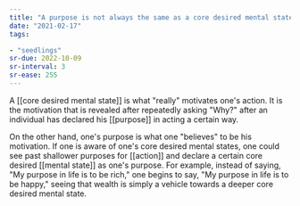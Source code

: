 ```yaml
---
title: "A purpose is not always the same as a core desired mental state"
date: "2021-02-17"
tags:

- "seedlings"
sr-due: 2022-10-09
sr-interval: 3
sr-ease: 255
---
```


A [[core desired mental state]] is what "really" motivates one's action. It is the motivation that is revealed after repeatedly asking "Why?" after an individual has declared his [[purpose]] in acting a certain way.

On the other hand, one's purpose is what one "believes" to be his motivation. If one is aware of one's core desired mental states, one could see past shallower purposes for [[action]] and declare a certain core desired [[mental state]] as one's purpose. For example, instead of saying, "My purpose in life is to be rich," one begins to say, "My purpose in life is to be happy," seeing that wealth is simply a vehicle towards a deeper core desired mental state.

